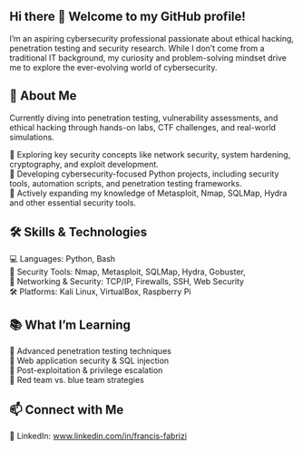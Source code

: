 ## Hi there 👋 Welcome to my GitHub profile!

I’m an aspiring cybersecurity professional passionate about ethical hacking, penetration testing and security research. While I don’t come from a traditional IT background, my curiosity and problem-solving mindset drive me to explore the ever-evolving world of cybersecurity.

## 🚀 About Me

Currently diving into penetration testing, vulnerability assessments, and ethical hacking through hands-on labs, CTF challenges, and real-world simulations.

🔹 Exploring key security concepts like network security, system hardening, cryptography, and exploit development.  
🔹 Developing cybersecurity-focused Python projects, including security tools, automation scripts, and penetration testing frameworks.  
🔹 Actively expanding my knowledge of Metasploit, Nmap, SQLMap, Hydra and other essential security tools.  

## 🛠 Skills & Technologies
💻 Languages: Python, Bash  
🔐 Security Tools: Nmap, Metasploit, SQLMap, Hydra, Gobuster,    
📡 Networking & Security: TCP/IP, Firewalls, SSH, Web Security  
🛠 Platforms: Kali Linux, VirtualBox, Raspberry Pi  

## 📚 What I’m Learning
🌟 Advanced penetration testing techniques  
🌟 Web application security & SQL injection  
🌟 Post-exploitation & privilege escalation  
🌟 Red team vs. blue team strategies  

## 📫 Connect with Me
🔗 LinkedIn: www.linkedin.com/in/francis-fabrizi

